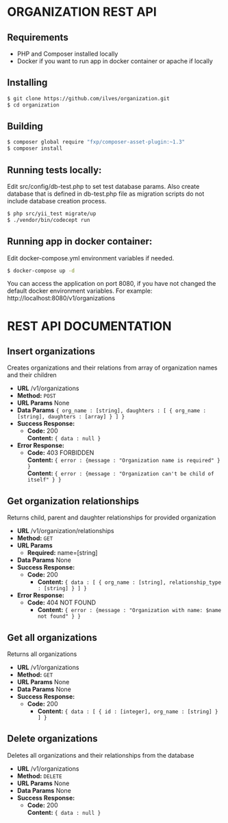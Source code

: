 ORGANIZATION REST API
===

Requirements
---
* PHP and Composer installed locally
* Docker if you want to run app in docker container or apache if locally

Installing
---
```bash
$ git clone https://github.com/ilves/organization.git
$ cd organization
```

Building
---
```bash
$ composer global require "fxp/composer-asset-plugin:~1.3"
$ composer install
```

Running tests locally:
---
Edit src/config/db-test.php to set test database params. Also create database
that is defined in db-test.php file as migration scripts do not include database
creation process.
```bash
$ php src/yii_test migrate/up
$ ./vendor/bin/codecept run
```

Running app in docker container:
---
Edit docker-compose.yml environment variables if needed.
```bash
$ docker-compose up -d
```
You can access the application on port 8080, if you have not changed the default
docker environment variables. For example: http://localhost:8080/v1/organizations

REST API DOCUMENTATION
===

**Insert organizations**
----
Creates organizations and their relations from array of organization names and their children 
* **URL** /v1/organizations
* **Method:** `POST`
* **URL Params** None
* **Data Params**  `{ org_name : [string], daughters : [ { org_name : [string], daughters : [array] } ] }`
* **Success Response:**
  * **Code:** 200 <br />
    **Content:** `{ data : null }`
* **Error Response:**
  * **Code:** 403 FORBIDDEN <br />
    **Content:** `{ error : {message : "Organization name is required" } }` <br />
    **Content:** `{ error : {message : "Organization can't be child of itself" } }`

**Get organization relationships**
----
Returns child, parent and daughter relationships for provided organization
* **URL** /v1/organization/relationships
* **Method:** `GET`
* **URL Params** 
  * **Required:** name=[string]
* **Data Params** None
* **Success Response:**
  * **Code:** 200 <br />
    - **Content:** `{ data : [ { org_name : [string], relationship_type : [string] } ] }`
* **Error Response:**
  * **Code:** 404 NOT FOUND <br />
    - **Content:** `{ error : {message : "Organization with name: $name not found" } }`

**Get all organizations**
----
Returns all organizations
* **URL** /v1/organizations
* **Method:** `GET`
* **URL Params** None
* **Data Params** None
* **Success Response:**
  * **Code:** 200 <br />
    - **Content:** `{ data : [ { id : [integer], org_name : [string] } ] }`

**Delete organizations**
----
Deletes all organizations and their relationships from the database
* **URL** /v1/organizations
* **Method:** `DELETE`
* **URL Params** None
* **Data Params**  None
* **Success Response:**
  * **Code:** 200 <br />
    **Content:** `{ data : null }`